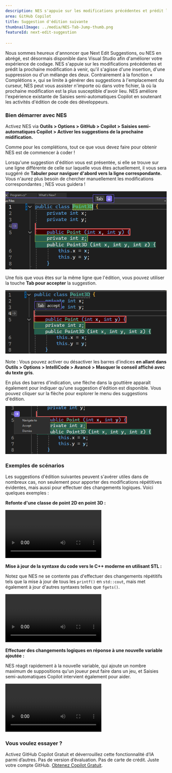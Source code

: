 ```yaml
---
description: NES s'appuie sur les modifications précédentes et prédit la prochaine modification à venir, qu'il s'agisse d'une insertion, d'une suppression ou d'un mélange des deux.
area: GitHub Copilot
title: Suggestion d'édition suivante
thumbnailImage: ../media/NES-Tab-Jump-thumb.png
featureId: next-edit-suggestion

---
```



Nous sommes heureux d'annoncer que Next Edit Suggestions, ou NES en abrégé, est désormais disponible dans Visual Studio afin d'améliorer votre expérience de codage. NES s'appuie sur les modifications précédentes et prédit la prochaine modification à venir, qu'il s'agisse d'une insertion, d'une suppression ou d'un mélange des deux. Contrairement à la fonction « Complétions », qui se limite à générer des suggestions à l'emplacement du curseur, NES peut vous assister n'importe où dans votre fichier, là où la prochaine modification est la plus susceptible d'avoir lieu. NES améliore l'expérience existante de Saisies semi-automatiques Copilot en soutenant les activités d'édition de code des développeurs.

### Bien démarrer avec NES
Activez NES via **Outils > Options > GitHub > Copilot > Saisies semi-automatiques Copilot > Activer les suggestions de la prochaine midification.**

Comme pour les complétions, tout ce que vous devez faire pour obtenir NES est de commencer à coder !

Lorsqu'une suggestion d'édition vous est présentée, si elle se trouve sur une ligne différente de celle sur laquelle vous êtes actuellement, il vous sera suggéré de **Tabuler pour naviguer d'abord vers la ligne correspondante.** Vous n'aurez plus besoin de chercher manuellement les modifications correspondantes ; NES vous guidera !

 ![Barre d'indices « Tab to Jump » de NES](../media/NES-Tab-Jump.png)

Une fois que vous êtes sur la même ligne que l'édition, vous pouvez utiliser la touche **Tab pour accepter** la suggestion.

  ![Barre d'indices NES pour l'acceptation de la tabulation](../media/NES-Tab-Accept.png)

Note : Vous pouvez activer ou désactiver les barres d'indices **en allant dans Outils > Options > IntelliCode > Avancé > Masquer le conseil affiché avec du texte gris**. 

En plus des barres d'indication, une flèche dans la gouttière apparaît également pour indiquer qu'une suggestion d'édition est disponible. Vous pouvez cliquer sur la flèche pour explorer le menu des suggestions d'édition.

  ![Flèche de la gouttière NES](../media/NES-Gutter-Arrow.png)


### Exemples de scénarios
Les suggestions d'édition suivantes peuvent s'avérer utiles dans de nombreux cas, non seulement pour apporter des modifications répétitives évidentes, mais aussi pour effectuer des changements logiques. Voici quelques exemples :

**Refonte d'une classe de point 2D en point 3D :**
 
![Refonte d'une classe de point NES](../media/NES-Point.mp4)

**Mise à jour de la syntaxe du code vers le C++ moderne en utilisant STL :**

Notez que NES ne se contente pas d'effectuer des changements répétitifs tels que la mise à jour de tous les `printf()` en `std::cout`, mais met également à jour d'autres syntaxes telles que `fgets()`.

![Mise à jour de la syntaxe du C++ par NES](../media/NES-Migration.mp4)

**Effectuer des changements logiques en réponse à une nouvelle variable ajoutée :**

NES réagit rapidement à la nouvelle variable, qui ajoute un nombre maximum de suppositions qu'un joueur peut faire dans un jeu, et Saisies semi-automatiques Copilot intervient également pour aider.

![NES ajoute une nouvelle variable](../media/NES-AddVariable.mp4)

### Vous voulez essayer ?
Activez GitHub Copilot Gratuit et déverrouillez cette fonctionnalité d’IA parmi d’autres.
 Pas de version d’évaluation. Pas de carte de crédit. Juste votre compte GitHub. [Obtenez Copilot Gratuit](https://github.com/settings/copilot).
